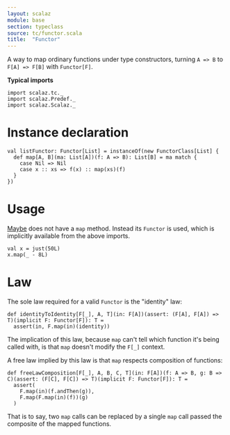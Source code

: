 ```yaml
---
layout: scalaz
module: base
section: typeclass
source: tc/functor.scala
title:  "Functor"
---
```


A way to map ordinary functions under type constructors,
turning `A => B` to `F[A] => F[B]` with `Functor[F]`.

**Typical imports**

```tut:silent
import scalaz.tc._
import scalaz.Predef._
import scalaz.Scalaz._
```

# Instance declaration

```tut
val listFunctor: Functor[List] = instanceOf(new FunctorClass[List] {
  def map[A, B](ma: List[A])(f: A => B): List[B] = ma match {
    case Nil => Nil
    case x :: xs => f(x) :: map(xs)(f)
  }
})
```

# Usage

[Maybe](../data/Maybe.html) does not have a `map` method. Instead its `Functor` is used, which is implicitly available from the above imports.

```tut
val x = just(50L)
x.map(_ - 8L)
```

# Law

The sole law required for a valid `Functor` is the "identity" law:

```tut
def identityToIdentity[F[_], A, T](in: F[A])(assert: (F[A], F[A]) => T)(implicit F: Functor[F]): T =
  assert(in, F.map(in)(identity))
```

The implication of this law, because `map` can't tell which function it's being called
with, is that `map` doesn't modify the `F[_]` context.

A free law implied by this law is that `map` respects composition of functions:

```tut
def freeLawComposition[F[_], A, B, C, T](in: F[A])(f: A => B, g: B => C)(assert: (F[C], F[C]) => T)(implicit F: Functor[F]): T =
  assert(
    F.map(in)(f.andThen(g)),
    F.map(F.map(in)(f))(g)
  )
```

That is to say, two `map` calls can be replaced by a single `map` call
passed the composite of the mapped functions.

